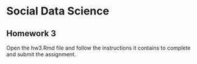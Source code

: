 # Social Data Science
## Homework 3
Open the hw3.Rmd file and follow the instructions it contains to complete and submit the assignment.
